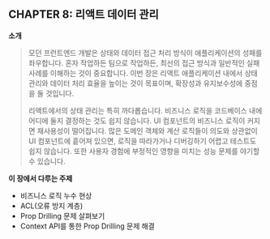 ## CHAPTER 8: 리액트 데이터 관리

**소개**

> 모던 프런트엔드 개발은 상태와 데이터 접근 처리 방식이 애플리케이션의 성패를 좌우합니다. 혼자 작업하든 팀으로 작업하든, 최선의 접근 방식과 일반적인 실패 사례를 이해하는 것이 중요합니다. 이번 장은 리액트 애플리케이션 내에서 상태 관리와 데이터 처리 효율을 높이는 것이 목표이며, 확장성과 유지보수성에 중점을 둘 것입니다.
>
> 리액트에서의 상태 관리는 특히 까다롭습니다. 비즈니스 로직을 코드베이스 내에 어디에 둘지 결정하는 것도 쉽지 않습니다. UI 컴포넌트의 비즈니스 로직이 커지면 재사용성이 떨어집니다. 많은 도메인 객체와 계산 로직들이 의도와 상관없이 UI 컴포넌트에 흩어져 있으면, 로직을 따라가거나 디버깅하기 어렵고 테스트도 쉽지 않습니다. 또한 사용자 경험에 부정적인 영향을 미치는 성능 문제를 야기할 수 있습니다.

**이 장에서 다루는 주제**

- 비즈니스 로직 누수 현상
- ACL(오류 방지 계층)
- Prop Drilling 문제 살펴보기
- Context API를 통한 Prop Drilling 문제 해결
